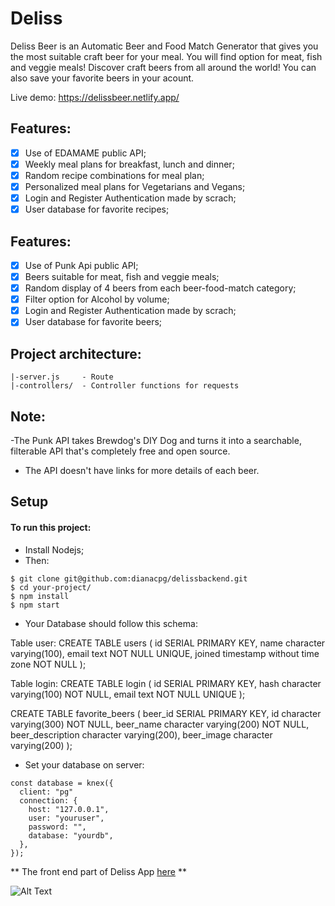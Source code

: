 # Deliss

Deliss Beer is an Automatic Beer and Food Match Generator that gives
you the most suitable craft beer for your meal. You will find
option for meat, fish and veggie meals! Discover craft beers from
all around the world! You can also save your favorite beers in
your acount.

Live demo: https://delissbeer.netlify.app/

## Features:

- [x] Use of EDAMAME public API;
- [x] Weekly meal plans for breakfast, lunch and dinner;
- [x] Random recipe combinations for meal plan;
- [x] Personalized meal plans for Vegetarians and Vegans;
- [x] Login and Register Authentication made by scrach;
- [x] User database for favorite recipes;

## Features:

- [x] Use of Punk Api public API;
- [x] Beers suitable for meat, fish and veggie meals;
- [x] Random display of 4 beers from each beer-food-match category;
- [x] Filter option for Alcohol by volume;
- [x] Login and Register Authentication made by scrach;
- [x] User database for favorite beers;

## Project architecture:

```
|-server.js     - Route
|-controllers/  - Controller functions for requests

```

## Note:

-The Punk API takes Brewdog's DIY Dog and turns it into a searchable, filterable API that's completely free and open source.

- The API doesn't have links for more details of each beer.

## Setup

#### To run this project:

- Install Nodejs;
- Then:

```
$ git clone git@github.com:dianacpg/delissbackend.git
$ cd your-project/
$ npm install
$ npm start

```

- Your Database should follow this schema:

Table user:
CREATE TABLE users (
id SERIAL PRIMARY KEY,
name character varying(100),
email text NOT NULL UNIQUE,
joined timestamp without time zone NOT NULL
);

Table login:
CREATE TABLE login (
id SERIAL PRIMARY KEY,
hash character varying(100) NOT NULL,
email text NOT NULL UNIQUE
);

CREATE TABLE favorite_beers (
    beer_id SERIAL PRIMARY KEY,
    id character varying(300) NOT NULL,
    beer_name character varying(200) NOT NULL,
    beer_description character varying(200),
    beer_image character varying(200)
);

- Set your database on server:

```
const database = knex({
  client: "pg"
  connection: {
    host: "127.0.0.1",
    user: "youruser",
    password: "",
    database: "yourdb",
  },
});
```

** The front end part of Deliss App [here](https://github.com/dianacpg/deliss_beer) **


![Alt Text](https://media.giphy.com/media/lKQ4k6JMgf1OoeIcVf/giphy.gif)
